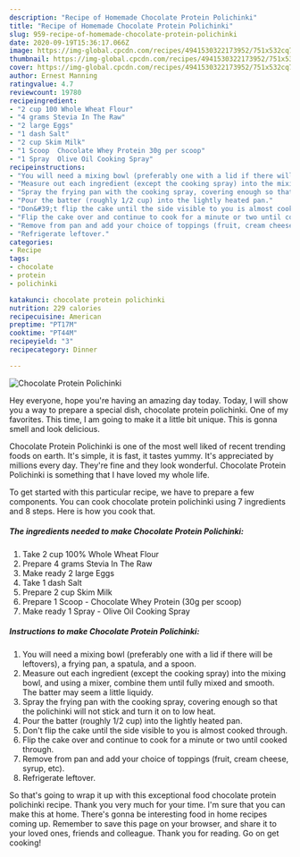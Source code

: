 ```yaml
---
description: "Recipe of Homemade Chocolate Protein Polichinki"
title: "Recipe of Homemade Chocolate Protein Polichinki"
slug: 959-recipe-of-homemade-chocolate-protein-polichinki
date: 2020-09-19T15:36:17.066Z
image: https://img-global.cpcdn.com/recipes/4941530322173952/751x532cq70/chocolate-protein-polichinki-recipe-main-photo.jpg
thumbnail: https://img-global.cpcdn.com/recipes/4941530322173952/751x532cq70/chocolate-protein-polichinki-recipe-main-photo.jpg
cover: https://img-global.cpcdn.com/recipes/4941530322173952/751x532cq70/chocolate-protein-polichinki-recipe-main-photo.jpg
author: Ernest Manning
ratingvalue: 4.7
reviewcount: 19780
recipeingredient:
- "2 cup 100 Whole Wheat Flour"
- "4 grams Stevia In The Raw"
- "2 large Eggs"
- "1 dash Salt"
- "2 cup Skim Milk"
- "1 Scoop  Chocolate Whey Protein 30g per scoop"
- "1 Spray  Olive Oil Cooking Spray"
recipeinstructions:
- "You will need a mixing bowl (preferably one with a lid if there will be leftovers), a frying pan, a spatula, and a spoon."
- "Measure out each ingredient (except the cooking spray) into the mixing bowl, and using a mixer, combine them until fully mixed and smooth. The batter may seem a little liquidy."
- "Spray the frying pan with the cooking spray, covering enough so that the polichinki will not stick and turn it on to low heat."
- "Pour the batter (roughly 1/2 cup) into the lightly heated pan."
- "Don&#39;t flip the cake until the side visible to you is almost cooked through."
- "Flip the cake over and continue to cook for a minute or two until cooked through."
- "Remove from pan and add your choice of toppings (fruit, cream cheese, syrup, etc)."
- "Refrigerate leftover."
categories:
- Recipe
tags:
- chocolate
- protein
- polichinki

katakunci: chocolate protein polichinki 
nutrition: 229 calories
recipecuisine: American
preptime: "PT17M"
cooktime: "PT44M"
recipeyield: "3"
recipecategory: Dinner

---
```



![Chocolate Protein Polichinki](https://img-global.cpcdn.com/recipes/4941530322173952/751x532cq70/chocolate-protein-polichinki-recipe-main-photo.jpg)

Hey everyone, hope you're having an amazing day today. Today, I will show you a way to prepare a special dish, chocolate protein polichinki. One of my favorites. This time, I am going to make it a little bit unique. This is gonna smell and look delicious.

Chocolate Protein Polichinki is one of the most well liked of recent trending foods on earth. It's simple, it is fast, it tastes yummy. It's appreciated by millions every day. They're fine and they look wonderful. Chocolate Protein Polichinki is something that I have loved my whole life.




To get started with this particular recipe, we have to prepare a few components. You can cook chocolate protein polichinki using 7 ingredients and 8 steps. Here is how you cook that.

<!--inarticleads1-->

##### The ingredients needed to make Chocolate Protein Polichinki:

1. Take 2 cup 100% Whole Wheat Flour
1. Prepare 4 grams Stevia In The Raw
1. Make ready 2 large Eggs
1. Take 1 dash Salt
1. Prepare 2 cup Skim Milk
1. Prepare 1 Scoop - Chocolate Whey Protein (30g per scoop)
1. Make ready 1 Spray - Olive Oil Cooking Spray




<!--inarticleads2-->

##### Instructions to make Chocolate Protein Polichinki:

1. You will need a mixing bowl (preferably one with a lid if there will be leftovers), a frying pan, a spatula, and a spoon.
1. Measure out each ingredient (except the cooking spray) into the mixing bowl, and using a mixer, combine them until fully mixed and smooth. The batter may seem a little liquidy.
1. Spray the frying pan with the cooking spray, covering enough so that the polichinki will not stick and turn it on to low heat.
1. Pour the batter (roughly 1/2 cup) into the lightly heated pan.
1. Don&#39;t flip the cake until the side visible to you is almost cooked through.
1. Flip the cake over and continue to cook for a minute or two until cooked through.
1. Remove from pan and add your choice of toppings (fruit, cream cheese, syrup, etc).
1. Refrigerate leftover.




So that's going to wrap it up with this exceptional food chocolate protein polichinki recipe. Thank you very much for your time. I'm sure that you can make this at home. There's gonna be interesting food in home recipes coming up. Remember to save this page on your browser, and share it to your loved ones, friends and colleague. Thank you for reading. Go on get cooking!
